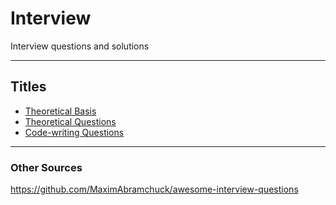 # Interview
Interview questions and solutions

----

## Titles
* [Theoretical Basis](https://github.com/purumvisum/interview/blob/master/theoretical-basis/README.md)
* [Theoretical Questions](https://github.com/purumvisum/interview/tree/master/theorethical-questions/README.md)
* [Code-writing Questions](https://github.com/purumvisum/interview/blob/master/code-questions/README.md)

----

### Other Sources
https://github.com/MaximAbramchuck/awesome-interview-questions
